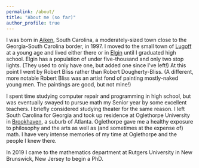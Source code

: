 ```yaml
---
permalink: /about/
title: "About me (so far)"
author_profile: true
---
```


I was born in [Aiken](https://www.visitaikensc.com/), South Carolina,
a moderately-sized town close to the Georgia-South Carolina border, in 1997.
I moved to the small town of
[Lugoff](https://en.wikipedia.org/wiki/Lugoff,_South_Carolina) at a young age
and lived either there or in
[Elgin](https://en.wikipedia.org/wiki/Elgin,_Kershaw_County,_South_Carolina)
until I graduated high school. Elgin has a population of under five-thousand
and only two stop lights. (They used to only have one, but added one since I've
left!) At this point I went by Robert Bliss rather than Robert Dougherty-Bliss.
(A different, more notable Robert Bliss was an artist fond of painting
mostly-naked young men. The paintings are good, but not mine!)

I spent time studying computer repair and programming in high school, but was
eventually swayed to pursue math my Senior year by some excellent teachers.
I briefly considered studying theater for the same reason. I left South
Carolina for Georgia and took up residence at Oglethorpe University in
[Brookhaven](https://www.brookhavenga.gov/), a suburb of Atlanta. Oglethorpe
gave me a healthy exposure to philosophy and the arts as well as (and sometimes
at the expense of) math. I have very intense memories of my time at Oglethorpe
and the people I knew there.

In 2019 I came to the mathematics department at Rutgers University in New
Brunswick, New Jersey to begin a PhD.
